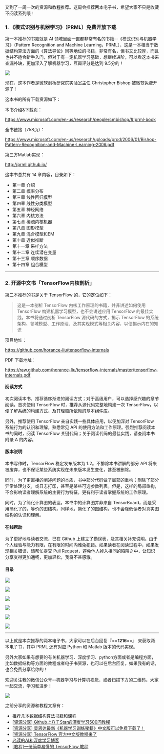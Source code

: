 
又到了一周一次的资源和教程推荐。这周会推荐两本电子书，希望大家不只是收藏不阅读系列哦！


### 1. 《模式识别与机器学习》（PRML）免费开放下载

第一本推荐的书籍就是 AI 领域里面一直都非常有名的书籍--《模式识别与机器学习》（Pattern Recognition and Machine Learning，PRML），这是一本相当于数据结构算法方面的《算法导论》同等地位的书籍，非常有名，但书又比较厚，而且也并不适合新手入门，但对于有一定机器学习基础，想继续进阶，可以看这本书来查漏补缺，更加深入了解机器学习，豆瓣评分是达到 9.5分的！

![](https://cai-images-1257823952.cos.ap-beijing.myqcloud.com/PRML_douban.png)


现在，这本作者是微软剑桥研究院实验室主任 Christopher Bishop 被微软免费开源了！

这本书的所有下载资源如下：

本书介绍&下载页：

https://www.microsoft.com/en-us/research/people/cmbishop/#!prml-book

全书链接（758页）：

https://www.microsoft.com/en-us/research/uploads/prod/2006/01/Bishop-Pattern-Recognition-and-Machine-Learning-2006.pdf

第三方Matlab实现：

http://prml.github.io/

这本书总共有 14 章内容，目录如下：

- 第一章 介绍  
- 第二章 概率分布 
- 第三章 线性回归模型 
- 第四章 线性分类模型 
- 第五章 神经网络 
- 第六章 内核方法 
- 第七章 稀疏内核机器 
- 第八章 图形模型 
- 第九章 混合模型和EM
- 第十章 近似推断
- 第十一章 采样方法
- 第十二章 连续潜在变量
- 第十三章 顺序数据
- 第十四章 组合模型


---
### 2. 开源中文书「TensorFlow内核剖析」

第二本推荐的书是关于 TensorFlow 的，它的定位如下：

> 这是一本剖析 TensorFlow 内核工作原理的书籍，并非讲述如何使用 TensorFlow 构建机器学习模型，也不会讲述应用 TensorFlow 的最佳实践。本书将通过剖析 TensorFlow 源代码的方式，揭示 TensorFlow 的系统架构、领域模型、工作原理、及其实现模式等相关内容，以便揭示内在的知识

项目地址：

https://github.com/horance-liu/tensorflow-internals

PDF 下载地址：

https://raw.github.com/horance-liu/tensorflow-internals/master/tensorflow-internals.pdf

#### 阅读方式

初次阅读本书，推荐循序渐进的阅读方式；对于高级用户，可以选择感兴趣的章节阅读。首次使用 TensorFlow 时，推荐从源代码完整地构建一次 TensorFlow，以便了解系统的构建方式，及其理顺所依赖的基本组件库。

另外，推荐使用 TensorFlow 亲自实践一些具体应用，以便加深对 TensorFlow 系统行为的认识和理解，熟悉常见 API 的使用方法和工作原理。强烈推荐阅读本书的同时，阅读 TensorFlow 关键代码；关于阅读代码的最佳实践，请查阅本书附录 A 的内容。

#### 版本说明

本书写作时，TensorFlow 稳定发布版本为 1.2。不排除本书讲解的部分 API 将来被废弃，也不保证某些系统实现在未来版本发生变化，甚至被删除。

同时，为了更直接的阐述问题的本质，书中部分代码做了局部的重构；删除了部分异常处理分支，或日志打印，甚至是某些可选参数列表。但是，这样的局部重构，不会影响读者理解系统的主要行为特征，更有利于读者掌握系统的工作原理。

同时，为了简化计算图的表达，本书中的计算图并非来自 TensorBoard，而是采用简化了的，等价的图结构。同样地，简化了的图结构，也不会降低读者对真实图结构的认识和理解。

#### 在线帮助

为了更好地与读者交流，已在 Github 上建立了勘误表，及其相关补充说明。由于个人经验与能力有限，在有限的时间内难免犯错。如果读者在阅读过程中，如果发现相关错误，请帮忙提交 Pull Request，避免他人掉入相同的陷阱之中，让知识分享变得更加通畅，更加轻松，我将不甚感激。

#### 目录

![](https://cai-images-1257823952.cos.ap-beijing.myqcloud.com/tensorflow-internals-1.png)

![](https://cai-images-1257823952.cos.ap-beijing.myqcloud.com/tensorflow-internals-2.png)

![](https://cai-images-1257823952.cos.ap-beijing.myqcloud.com/tensorflow-internals-3.png)

![](https://cai-images-1257823952.cos.ap-beijing.myqcloud.com/tensorflow-internals-4.png)

![](https://cai-images-1257823952.cos.ap-beijing.myqcloud.com/tensorflow-internals-5.png)

![](https://cai-images-1257823952.cos.ap-beijing.myqcloud.com/tensorflow-internals-6.png)

---

以上就是本次推荐的两本电子书，大家可以在后台回复『==**1216**==』 来获取两本电子书，其中 PRML 还有对应 Python 和 Matlab 版本的代码实现。

另外大家如果有想要的有关机器学习、深度学习、python方面或者是编程方面，比如数据结构等方面的教程或者电子书资源，也可以在后台回复，如果我有的话，也会免费分享给你的！

欢迎关注我的微信公众号--机器学习与计算机视觉，或者扫描下方的二维码，大家一起交流，学习和进步！

![](https://cai-images-1257823952.cos.ap-beijing.myqcloud.com/qrcode_new.jpg)

之前分享的资源和教程文章有：

- [推荐几本数据结构算法书籍和课程](https://mp.weixin.qq.com/s?__biz=MzU5MDY5OTI5MA==&mid=2247483683&idx=1&sn=3a75e0eb3f2c897bf14777a311017c9a&chksm=fe3b0f56c94c8640f7bf90f0cbdbf5ebab838c6a90b24d43984b8fbdb94405552fada4946fc4&token=985117826&lang=zh_CN#rd)
- [[资源分享] Github上八千Star的深度学习500问教程](https://mp.weixin.qq.com/s?__biz=MzU5MDY5OTI5MA==&mid=2247483737&idx=1&sn=5e9a27bd2b88a608a49685213cc0d481&chksm=fe3b0f2cc94c863a0f86a062d4bab98d333332be4b546101fd15f0dd5269f2407ca5f3618e2d&token=985117826&lang=zh_CN#rd)
- [[资源分享] 吴恩达最新《机器学习训练秘籍》中文版可以免费下载了！](https://mp.weixin.qq.com/s?__biz=MzU5MDY5OTI5MA==&mid=2247483716&idx=1&sn=0dc336f5ef002dd0dd703908288cf6aa&chksm=fe3b0f31c94c8627ad8329cb4688fe08118d79cceb3c27f96a48543253978688d1786cb7a79e&token=985117826&lang=zh_CN#rd)
- [[资源分享] TensorFlow 官方中文版教程来了](https://mp.weixin.qq.com/s/Si1YaYLfhL1upbjQkvireQ)
- [必读的AI和深度学习博客](https://mp.weixin.qq.com/s/0J2raJqiYsYPqwAV1MALaw)
- [[教程]一份简单易懂的 TensorFlow 教程](https://mp.weixin.qq.com/s/vXIM6Ttw37yzhVB_CvXmCA)

